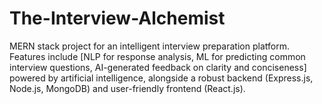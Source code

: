 # The-Interview-Alchemist
MERN stack project for an intelligent interview preparation platform. Features include [NLP for response analysis, ML for predicting common interview questions, AI-generated feedback on clarity and conciseness] powered by artificial intelligence, alongside a robust backend (Express.js, Node.js, MongoDB) and user-friendly frontend (React.js).
